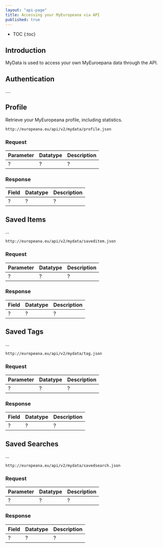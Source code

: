 ```yaml
---
layout: "api-page"
title: Accessing your MyEuropeana via API
published: true
---
```


* TOC
{:toc}

## Introduction

MyData is used to access your own MyEuroepana data through the API. 

## Authentication

....

## Profile

Retrieve your MyEuropeana profile, including statistics.

```
http://europeana.eu/api/v2/mydata/profile.json
```

### Request

| Parameter | Datatype | Description |
|:-------------|:-------------|:-----|
| ? | ? | ? |


### Response

| Field | Datatype | Description |
|:-------------|:-------------|:-----|
| ? | ? | ? |


## Saved Items

...

```
http://europeana.eu/api/v2/mydata/saveditem.json
```

### Request

| Parameter | Datatype | Description |
|:-------------|:-------------|:-----|
| ? | ? | ? |


### Response

| Field | Datatype | Description |
|:-------------|:-------------|:-----|
| ? | ? | ? |

## Saved Tags

...

```
http://europeana.eu/api/v2/mydata/tag.json
```

### Request

| Parameter | Datatype | Description |
|:-------------|:-------------|:-----|
| ? | ? | ? |


### Response

| Field | Datatype | Description |
|:-------------|:-------------|:-----|
| ? | ? | ? |


## Saved Searches

...

```
http://europeana.eu/api/v2/mydata/savedsearch.json
```

### Request

| Parameter | Datatype | Description |
|:-------------|:-------------|:-----|
| ? | ? | ? |


### Response

| Field | Datatype | Description |
|:-------------|:-------------|:-----|
| ? | ? | ? |
